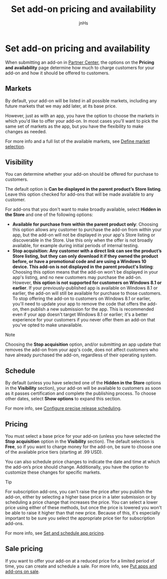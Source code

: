 ﻿---
author: jnHs
Description: When submitting an add-on, the options on the Pricing and availability page determine what to charge for your add-on and how it should be offered to customers.
title: Set add-on pricing and availability
ms.assetid: B3D4B753-716B-460B-A3B1-ED5712ECD694
ms.author: wdg-dev-content
ms.date: 10/31/2018
ms.topic: article


keywords: windows 10, uwp, add-ons, iap, price
ms.localizationpriority: medium
---

# Set add-on pricing and availability

When submitting an add-on in [Partner Center](https://partner.microsoft.com/dashboard), the options on the **Pricing and availability** page determine how much to charge customers for your add-on and how it should be offered to customers.

## Markets

By default, your add-on will be listed in all possible markets, including any future markets that we may add later, at its base price.

However, just as with an app, you have the option to choose the markets in which you'd like to offer your add-on. In most cases you'll want to pick the same set of markets as the app, but you have the flexibility to make changes as needed. 

For more info and a full list of the available markets, see [Define market selection](define-pricing-and-market-selection.md).

## Visibility

You can determine whether your add-on should be offered for purchase to customers. 

The default option is **Can be displayed in the parent product’s Store listing**. Leave this option checked for add-ons that will be made available to any customer. 

For add-ons that you don't want to make broadly available, select **Hidden in the Store** and one of the following options:

-   **Available for purchase from within the parent product only**: Choosing this option allows any customer to purchase the add-on from within your app, but the add-on will not be displayed in your app's Store listing or discoverable in the Store. Use this only when the offer is not broadly available, for example during initial periods of internal testing.
-   **Stop acquisition: Any customer with a direct link can see the product’s Store listing, but they can only download it if they owned the product before, or have a promotional code and are using a Windows 10 device. This add-on is not displayed in the parent product's listing**: Choosing this option means that the add-on won't be displayed in your app's listing, and no new customers may purchase the add-on. However, **this option is not supported for customers on Windows 8.1 or earlier**. If your previously-published app is available on Windows 8.1 or earlier, the add-on will still be available for purchase to those customers. To stop offering the add-on to customers on Windows 8.1 or earlier, you'll need to update your app to remove the code that offers the add-on, then publish a new submission for the app. This is recommended even if your app doesn't target Windows 8.1 or earlier; it's a better experience for your customers if you never offer them an add-on that you've opted to make unavailable.
    
 > [!NOTE] 
 > Choosing the **Stop acquisition** option, and/or submitting an app update that removes the add-on from your app's code, does not affect customers who have already purchased the add-on, regardless of their operating system.


## Schedule

By default (unless you have selected one of the **Hidden in the Store** options in the **Visibility** section), your add-on will be available to customers as soon as it passes certification and complete the publishing process. To choose other dates, select **Show options** to expand this section. 

For more info, see [Configure precise release scheduling](configure-precise-release-scheduling.md).


## Pricing

You must select a base price for your add-on (unless you have selected the **Stop acquisition** option in the **Visibility** section). The default selection is **Free**, so if you want to charge money for the add-on, be sure to choose one of the available price tiers (starting at .99 USD).

You can also schedule price changes to indicate the date and time at which the add-on’s price should change. Additionally, you have the option to customize these changes for specific markets. 

> [!TIP]
> For subscription add-ons, you can't raise the price after you publish the add-on, either by selecting a higher base price in a later submission or by scheduling a price change that increases the price. You can select a lower price using either of these methods, but once the price is lowered you won't be able to raise it higher than that new price. Because of this, it's especially important to be sure you select the appropriate price tier for subscription add-ons. 

For more info, see [Set and schedule app pricing](set-and-schedule-app-pricing.md).


## Sale pricing

If you want to offer your add-on at a reduced price for a limited period of time, you can create and schedule a sale. For more info, see [Put apps and add-ons on sale](put-apps-and-add-ons-on-sale.md).



